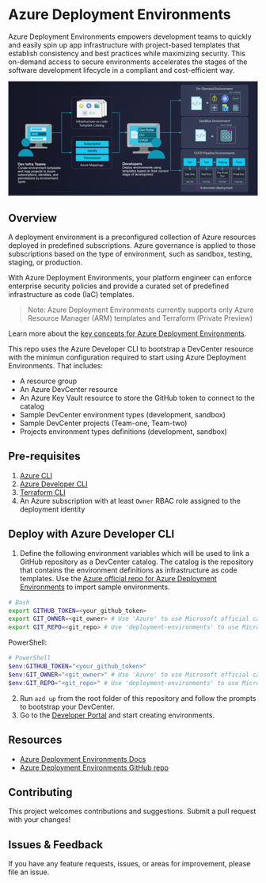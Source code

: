 # Azure Deployment Environments

Azure Deployment Environments empowers development teams to quickly and easily spin up app infrastructure with project-based templates that establish consistency and best practices while maximizing security. This on-demand access to secure environments accelerates the stages of the software development lifecycle in a compliant and cost-efficient way.

![Diagram](./assets/azure-deployment-environments-diagram.png)

## Overview

A deployment environment is a preconfigured collection of Azure resources deployed in predefined subscriptions. Azure governance is applied to those subscriptions based on the type of environment, such as sandbox, testing, staging, or production.

With Azure Deployment Environments, your platform engineer can enforce enterprise security policies and provide a curated set of predefined infrastructure as code (IaC) templates.

> Note: Azure Deployment Environments currently supports only Azure Resource Manager (ARM) templates and Terraform (Private Preview)

Learn more about the [key concepts for Azure Deployment Environments](https://learn.microsoft.com/en-us/azure/deployment-environments/overview-what-is-azure-deployment-environments).

This repo uses the Azure Developer CLI to bootstrap a DevCenter resource with the minimun configuration required to start using Azure Deployment Environments. That includes:

- A resource group
- An Azure DevCenter resource
- An Azure Key Vault resource to store the GitHub token to connect to the catalog
- Sample DevCenter environment types (development, sandbox)
- Sample DevCenter projects (Team-one, Team-two)
- Projects environment types definitions (development, sandbox)

## Pre-requisites

1. [Azure CLI](https://docs.microsoft.com/en-us/cli/azure/install-azure-cli)
2. [Azure Developer CLI](https://learn.microsoft.com/en-us/azure/developer/azure-developer-cli/)
3. [Terraform CLI](https://learn.hashicorp.com/tutorials/terraform/install-cli)
4. An Azure subscription with at least `Owner` RBAC role assigned to the deployment identity

## Deploy with Azure Developer CLI

1. Define the following environment variables which will be used to link a GitHub repository as a DevCenter catalog. The catalog is the repository that contains the environment definitions as infrastructure as code templates. Use the [Azure official repo for Azure Deployment Environments](https://github.com/Azure/deployment-environments) to import sample environments.

```bash
# Bash
export GITHUB_TOKEN=<your_github_token>
export GIT_OWNER=<git_owner> # Use 'Azure' to use Microsoft official catalog
export GIT_REPO=<git_repo> # Use 'deployment-environments' to use Microsoft official catalog
```

PowerShell:
```PowerShell
# PowerShell
$env:GITHUB_TOKEN="<your_github_token>"
$env:GIT_OWNER="<git_owner>" # Use 'Azure' to use Microsoft official catalog
$env:GIT_REPO="<git_repo>" # Use 'deployment-environments' to use Microsoft official catalog
```

2. Run `azd up` from the root folder of this repository and follow the prompts to bootstrap your DevCenter.
3. Go to the [Developer Portal](https://devportal.microsoft.com) and start creating environments.

## Resources

- [Azure Deployment Environments Docs](https://learn.microsoft.com/en-us/azure/deployment-environments/overview-what-is-azure-deployment-environments)
- [Azure Deployment Environments GitHub repo](link_to_sample_templates_repository)

## Contributing

This project welcomes contributions and suggestions. Submit a pull request with your changes!

## Issues & Feedback

If you have any feature requests, issues, or areas for improvement, please file an issue.